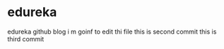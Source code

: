 # edureka
edureka github blog
i m goinf to edit thi file
this is second commit
this is third commit
